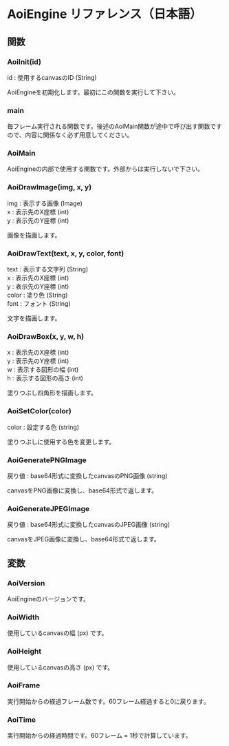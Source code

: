 # AoiEngine リファレンス（日本語）

## 関数

### AoiInit(id)

id : 使用するcanvasのID (String)

AoiEngineを初期化します。最初にこの関数を実行して下さい。

### main

毎フレーム実行される関数です。後述のAoiMain関数が途中で呼び出す関数ですので、内容に関係なく必ず用意してください。

### AoiMain

AoiEngineの内部で使用する関数です。外部からは実行しないで下さい。

### AoiDrawImage(img, x, y)

img : 表示する画像 (Image)  
x : 表示先のX座標 (int)  
y : 表示先のY座標 (int)

画像を描画します。

### AoiDrawText(text, x, y, color, font)

text : 表示する文字列 (String)  
x : 表示先のX座標 (int)  
y : 表示先のY座標 (int)  
color : 塗り色 (String)  
font : フォント (String)

文字を描画します。

### AoiDrawBox(x, y, w, h)

x : 表示先のX座標 (int)  
y : 表示先のY座標 (int)  
w : 表示する図形の幅 (int)  
h : 表示する図形の高さ (int)

塗りつぶし四角形を描画します。

### AoiSetColor(color)

color : 設定する色 (string)

塗りつぶしに使用する色を変更します。

### AoiGeneratePNGImage

戻り値 : base64形式に変換したcanvasのPNG画像 (string)

canvasをPNG画像に変換し、base64形式で返します。

### AoiGenerateJPEGImage

戻り値 : base64形式に変換したcanvasのJPEG画像 (string)

canvasをJPEG画像に変換し、base64形式で返します。


## 変数

### AoiVersion
AoiEngineのバージョンです。

### AoiWidth
使用しているcanvasの幅 (px) です。

### AoiHeight
使用しているcanvasの高さ (px) です。

### AoiFrame
実行開始からの経過フレーム数です。60フレーム経過すると0に戻ります。

### AoiTime
実行開始からの経過時間です。60フレーム = 1秒で計算しています。